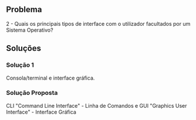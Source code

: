 ## Problema

2 - Quais os principais tipos de interface com o utilizador facultados por um
Sistema Operativo?

## Soluções

### Solução 1

Consola/terminal e interface gráfica.

### Solução Proposta

CLI "Command Line Interface" - Linha de Comandos e GUI "Graphics User Interface" - Interface Gráfica
